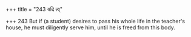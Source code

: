 +++
title = "243 यदि त्व्"

+++
243	But if (a student) desires to pass his whole life in the teacher's house, he must diligently serve him, until he is freed from this body.